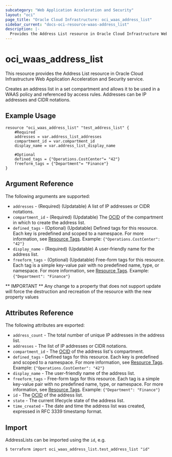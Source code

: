 ```yaml
---
subcategory: "Web Application Acceleration and Security"
layout: "oci"
page_title: "Oracle Cloud Infrastructure: oci_waas_address_list"
sidebar_current: "docs-oci-resource-waas-address_list"
description: |-
  Provides the Address List resource in Oracle Cloud Infrastructure Web Application Acceleration and Security service
---
```


# oci_waas_address_list
This resource provides the Address List resource in Oracle Cloud Infrastructure Web Application Acceleration and Security service.

Creates an address list in a set compartment and allows it to be used in a WAAS policy and referenced by access rules. Addresses can be IP addresses and CIDR notations.

## Example Usage

```hcl
resource "oci_waas_address_list" "test_address_list" {
	#Required
	addresses = var.address_list_addresses
	compartment_id = var.compartment_id
	display_name = var.address_list_display_name

	#Optional
	defined_tags = {"Operations.CostCenter"= "42"}
	freeform_tags = {"Department"= "Finance"}
}
```

## Argument Reference

The following arguments are supported:

* `addresses` - (Required) (Updatable) A list of IP addresses or CIDR notations.
* `compartment_id` - (Required) (Updatable) The [OCID](https://docs.cloud.oracle.com/iaas/Content/General/Concepts/identifiers.htm) of the compartment in which to create the address list.
* `defined_tags` - (Optional) (Updatable) Defined tags for this resource. Each key is predefined and scoped to a namespace. For more information, see [Resource Tags](https://docs.cloud.oracle.com/iaas/Content/General/Concepts/resourcetags.htm).  Example: `{"Operations.CostCenter": "42"}` 
* `display_name` - (Required) (Updatable) A user-friendly name for the address list.
* `freeform_tags` - (Optional) (Updatable) Free-form tags for this resource. Each tag is a simple key-value pair with no predefined name, type, or namespace. For more information, see [Resource Tags](https://docs.cloud.oracle.com/iaas/Content/General/Concepts/resourcetags.htm).  Example: `{"Department": "Finance"}` 


** IMPORTANT **
Any change to a property that does not support update will force the destruction and recreation of the resource with the new property values

## Attributes Reference

The following attributes are exported:

* `address_count` - The total number of unique IP addresses in the address list.
* `addresses` - The list of IP addresses or CIDR notations.
* `compartment_id` - The [OCID](https://docs.cloud.oracle.com/iaas/Content/General/Concepts/identifiers.htm) of the address list's compartment.
* `defined_tags` - Defined tags for this resource. Each key is predefined and scoped to a namespace. For more information, see [Resource Tags](https://docs.cloud.oracle.com/iaas/Content/General/Concepts/resourcetags.htm).  Example: `{"Operations.CostCenter": "42"}` 
* `display_name` - The user-friendly name of the address list.
* `freeform_tags` - Free-form tags for this resource. Each tag is a simple key-value pair with no predefined name, type, or namespace. For more information, see [Resource Tags](https://docs.cloud.oracle.com/iaas/Content/General/Concepts/resourcetags.htm).  Example: `{"Department": "Finance"}` 
* `id` - The [OCID](https://docs.cloud.oracle.com/iaas/Content/General/Concepts/identifiers.htm) of the address list.
* `state` - The current lifecycle state of the address list.
* `time_created` - The date and time the address list was created, expressed in RFC 3339 timestamp format.

## Import

AddressLists can be imported using the `id`, e.g.

```
$ terraform import oci_waas_address_list.test_address_list "id"
```

